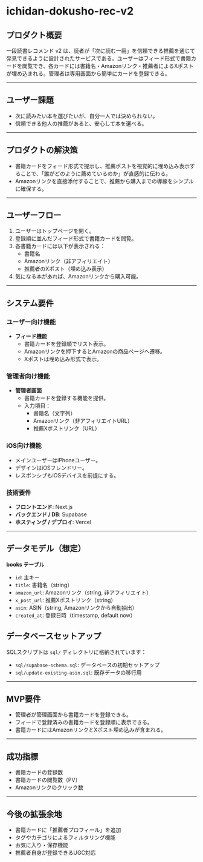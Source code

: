 # ichidan-dokusho-rec-v2
## プロダクト概要
一段読書レコメンド v2 は、読者が「次に読む一冊」を信頼できる推薦を通じて発見できるように設計されたサービスである。ユーザーはフィード形式で書籍カードを閲覧でき、各カードには書籍名・Amazonリンク・推薦者によるXポストが埋め込まれる。管理者は専用画面から簡単にカードを登録できる。

---

## ユーザー課題
- 次に読みたい本を選びたいが、自分一人では決められない。  
- 信頼できる他人の推薦があると、安心して本を選べる。

---

## プロダクトの解決策
- 書籍カードをフィード形式で提示し、推薦ポストを視覚的に埋め込み表示することで、「誰がどのように薦めているのか」が直感的に伝わる。  
- Amazonリンクを直接添付することで、推薦から購入までの導線をシンプルに確保する。  

---

## ユーザーフロー
1. ユーザーはトップページを開く。  
2. 登録順に並んだフィード形式で書籍カードを閲覧。  
3. 各書籍カードには以下が表示される：  
   - 書籍名  
   - Amazonリンク（非アフィリエイト）  
   - 推薦者のXポスト（埋め込み表示）  
4. 気になる本があれば、Amazonリンクから購入可能。  

---

## システム要件

### ユーザー向け機能
- **フィード機能**  
  - 書籍カードを登録順でリスト表示。  
  - Amazonリンクを押下するとAmazonの商品ページへ遷移。  
  - Xポストは埋め込み形式で表示。  

### 管理者向け機能
- **管理者画面**  
  - 書籍カードを登録する機能を提供。  
  - 入力項目：  
    - 書籍名（文字列）  
    - Amazonリンク（非アフィリエイトURL）  
    - 推薦Xポストリンク（URL）  

### iOS向け機能
- メインユーザーはiPhoneユーザー。
- デザインはiOSフレンドリー。
- レスポンシブもiOSデバイスを前提にする。

### 技術要件
- **フロントエンド**: Next.js  
- **バックエンド / DB**: Supabase  
- **ホスティング / デプロイ**: Vercel  

---

## データモデル（想定）
**books テーブル**  
- `id`: 主キー  
- `title`: 書籍名（string）  
- `amazon_url`: Amazonリンク（string, 非アフィリエイト）  
- `x_post_url`: 推薦Xポストリンク（string）  
- `asin`: ASIN（string, Amazonリンクから自動抽出）  
- `created_at`: 登録日時（timestamp, default now）

## データベースセットアップ
SQLスクリプトは `sql/` ディレクトリに格納されています：
- `sql/supabase-schema.sql`: データベースの初期セットアップ
- `sql/update-existing-asin.sql`: 既存データの移行用  

---

## MVP要件
- 管理者が管理画面から書籍カードを登録できる。  
- フィードで登録済みの書籍カードを登録順に表示できる。  
- 書籍カードにはAmazonリンクとXポスト埋め込みが含まれる。  

---

## 成功指標
- 書籍カードの登録数  
- 書籍カードの閲覧数（PV）  
- Amazonリンクのクリック数  

---

## 今後の拡張余地
- 書籍カードに「推薦者プロフィール」を追加  
- タグやカテゴリによるフィルタリング機能  
- お気に入り・保存機能  
- 推薦者自身が登録できるUGC対応
